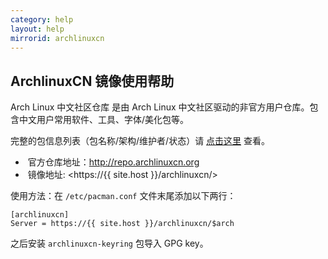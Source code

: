 ```yaml
---
category: help
layout: help
mirrorid: archlinuxcn
---
```


## ArchlinuxCN 镜像使用帮助

Arch Linux 中文社区仓库 是由 Arch Linux
中文社区驱动的非官方用户仓库。包含中文用户常用软件、工具、字体/美化包等。

完整的包信息列表（包名称/架构/维护者/状态）请
[点击这里](https://github.com/archlinuxcn/repo) 查看。

*  官方仓库地址：<http://repo.archlinuxcn.org>
*  镜像地址: <https://{{ site.host }}/archlinuxcn/>

使用方法：在 `/etc/pacman.conf` 文件末尾添加以下两行：

```
[archlinuxcn]
Server = https://{{ site.host }}/archlinuxcn/$arch
```

之后安装 `archlinuxcn-keyring` 包导入 GPG key。
